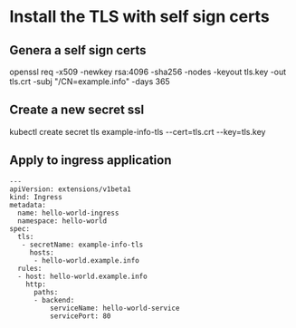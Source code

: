 # Install the TLS with self sign certs  

## Genera a self sign certs  

openssl req -x509 -newkey rsa:4096 -sha256 -nodes -keyout tls.key -out tls.crt -subj "/CN=example.info" -days 365

## Create a new secret ssl 

kubectl create secret tls example-info-tls --cert=tls.crt --key=tls.key   

## Apply to ingress application  

```
---
apiVersion: extensions/v1beta1
kind: Ingress
metadata:
  name: hello-world-ingress
  namespace: hello-world
spec:
  tls:
   - secretName: example-info-tls
     hosts:
      - hello-world.example.info
  rules:
  - host: hello-world.example.info
    http:
      paths:
      - backend:
          serviceName: hello-world-service
          servicePort: 80
```

